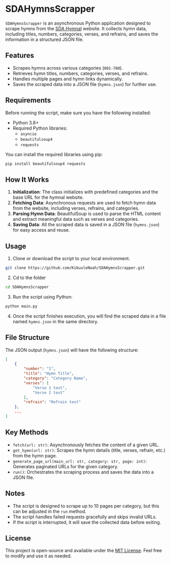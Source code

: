 # SDAHymnsScrapper

`SDAHymnsScrapper` is an asynchronous Python application designed to scrape hymns from the [SDA Hymnal](https://sdahymnals.com) website. It collects hymn data, including titles, numbers, categories, verses, and refrains, and saves the information in a structured JSON file.

## Features

- Scrapes hymns across various categories (`001-700`).
- Retrieves hymn titles, numbers, categories, verses, and refrains.
- Handles multiple pages and hymn links dynamically.
- Saves the scraped data into a JSON file (`hymns.json`) for further use.

## Requirements

Before running the script, make sure you have the following installed:

- Python 3.8+
- Required Python libraries:
  - `asyncio`
  - `beautifulsoup4`
  - `requests`

You can install the required libraries using pip:

```bash
pip install beautifulsoup4 requests
```

## How It Works

1. **Initialization**: The class initializes with predefined categories and the base URL for the hymnal website.
2. **Fetching Data**: Asynchronous requests are used to fetch hymn data from the website, including verses, refrains, and categories.
3. **Parsing Hymn Data**: BeautifulSoup is used to parse the HTML content and extract meaningful data such as verses and categories.
4. **Saving Data**: All the scraped data is saved in a JSON file (`hymns.json`) for easy access and reuse.

## Usage

1. Clone or download the script to your local environment.

```bash
git clone https://github.com/KibuuleNoah/SDAHymnsScrapper.git
```

2. Cd to the folder

```bash
cd SDAHymnsScrapper
```

3. Run the script using Python:

```bash
python main.py
```

4. Once the script finishes execution, you will find the scraped data in a file named `hymns.json` in the same directory.

## File Structure

The JSON output (`hymns.json`) will have the following structure:

```json
[
    {
        "number": "1",
        "title": "Hymn Title",
        "category": "Category Name",
        "verses": [
            "Verse 1 text",
            "Verse 2 text"
        ],
        "refrain": "Refrain text"
    },
    ...
]
```

## Key Methods

- `fetch(url: str)`: Asynchronously fetches the content of a given URL.
- `get_hymn(url: str)`: Scrapes the hymn details (title, verses, refrain, etc.) from the hymn page.
- `generate_page_url(main_url: str, category: str, page: int)`: Generates paginated URLs for the given category.
- `run()`: Orchestrates the scraping process and saves the data into a JSON file.

## Notes

- The script is designed to scrape up to 10 pages per category, but this can be adjusted in the `run` method.
- The script handles failed requests gracefully and skips invalid URLs.
- If the script is interrupted, it will save the collected data before exiting.

## License

This project is open-source and available under the [MIT License](LICENSE). Feel free to modify and use it as needed.
